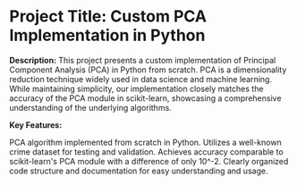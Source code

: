# Project Title: Custom PCA Implementation in Python

**Description:**
This project presents a custom implementation of Principal Component Analysis (PCA) in Python from scratch. PCA is a dimensionality reduction technique widely used in data science and machine learning. While maintaining simplicity, our implementation closely matches the accuracy of the PCA module in scikit-learn, showcasing a comprehensive understanding of the underlying algorithms.

**Key Features:**

PCA algorithm implemented from scratch in Python.
Utilizes a well-known crime dataset for testing and validation.
Achieves accuracy comparable to scikit-learn's PCA module with a difference of only 10^-2.
Clearly organized code structure and documentation for easy understanding and usage.
